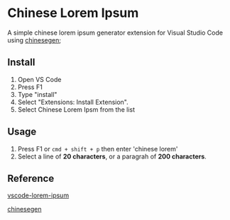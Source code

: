 # Chinese Lorem Ipsum

A simple chinese lorem ipsum generator extension for Visual Studio Code using [chinesegen](https://github.com/0of/chinesegen);

## Install

1. Open VS Code
2. Press F1
3. Type "install"
4. Select "Extensions: Install Extension".
5. Select Chinese Lorem Ipsm from the list

## Usage

1. Press F1 or `cmd + shift + p` then enter 'chinese lorem'
2. Select a line of **20 characters**, or a paragrah of **200 characters**.

## Reference
[vscode-lorem-ipsum](https://github.com/Tyriar/vscode-lorem-ipsum)

[chinesegen](https://github.com/0of/chinesegen)